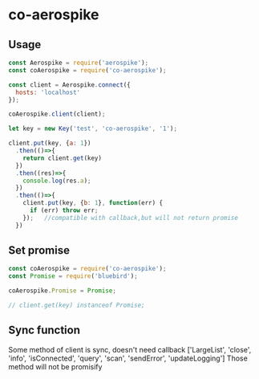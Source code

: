 # co-aerospike

## Usage
```javascript
const Aerospike = require('aerospike');
const coAerospike = require('co-aerospike');

const client = Aerospike.connect({
  hosts: 'localhost'
});

coAerospike.client(client);

let key = new Key('test', 'co-aerospike', '1');

client.put(key, {a: 1})
  .then(()=>{
    return client.get(key)
  })
  .then((res)=>{
    console.log(res.a);
  })
  .then(()=>{
    client.put(key, {b: 1}, function(err) {
      if (err) throw err;
    });   //compatible with callback,but will not return promise
  })
```

## Set promise
```javascript
const coAerospike = require('co-aerospike');
const Promise = require('bluebird');

coAerospike.Promise = Promise;

// client.get(key) instanceof Promise;
```

## Sync function
Some method of client is sync, doesn't need callback
['LargeList', 'close', 'info', 'isConnected', 'query', 'scan', 'sendError', 'updateLogging']
Those method will not be promisify